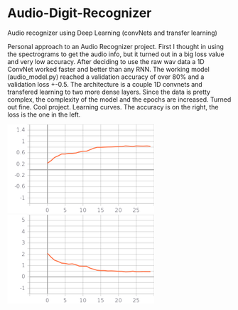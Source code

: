 # Audio-Digit-Recognizer
Audio recognizer using Deep Learning (convNets and transfer learning)

Personal approach to an Audio Recognizer project. First I thought in using the spectrograms to get the audio info, but it turned out in a big loss value and very low accuracy. After deciding to use the raw wav data a 1D ConvNet worked faster and better than any RNN.
The working model (audio_model.py) reached a validation accuracy of over 80% and a validation loss +-0.5.
The architecture is a couple 1D convnets and transfered learning to two more dense layers. Since the data is pretty complex, the complexity of the model and the epochs are increased.
Turned out fine. Cool project.
Learning curves.
The accuracy is on the right, the loss is the one in the left.


![Accuracy of the model](/acc.png)
![Loss of the model](/loss.png)
